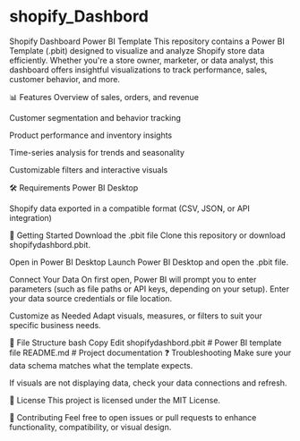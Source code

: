 # shopify_Dashbord
Shopify Dashboard Power BI Template
This repository contains a Power BI Template (.pbit) designed to visualize and analyze Shopify store data efficiently. Whether you're a store owner, marketer, or data analyst, this dashboard offers insightful visualizations to track performance, sales, customer behavior, and more.

📊 Features
Overview of sales, orders, and revenue

Customer segmentation and behavior tracking

Product performance and inventory insights

Time-series analysis for trends and seasonality

Customizable filters and interactive visuals

🛠️ Requirements
Power BI Desktop

Shopify data exported in a compatible format (CSV, JSON, or API integration)

🚀 Getting Started
Download the .pbit file
Clone this repository or download shopifydashbord.pbit.

Open in Power BI Desktop
Launch Power BI Desktop and open the .pbit file.

Connect Your Data
On first open, Power BI will prompt you to enter parameters (such as file paths or API keys, depending on your setup). Enter your data source credentials or file location.

Customize as Needed
Adapt visuals, measures, or filters to suit your specific business needs.

📁 File Structure
bash
Copy
Edit
shopifydashbord.pbit   # Power BI template file
README.md              # Project documentation
❓ Troubleshooting
Make sure your data schema matches what the template expects.

If visuals are not displaying data, check your data connections and refresh.

📄 License
This project is licensed under the MIT License.

🤝 Contributing
Feel free to open issues or pull requests to enhance functionality, compatibility, or visual design.

